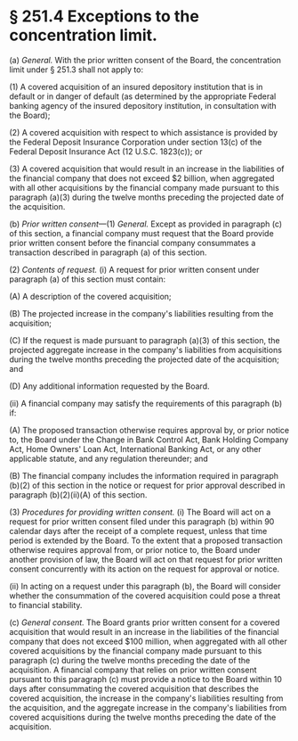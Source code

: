 # § 251.4   Exceptions to the concentration limit.

(a) *General.* With the prior written consent of the Board, the concentration limit under § 251.3 shall not apply to:


(1) A covered acquisition of an insured depository institution that is in default or in danger of default (as determined by the appropriate Federal banking agency of the insured depository institution, in consultation with the Board);


(2) A covered acquisition with respect to which assistance is provided by the Federal Deposit Insurance Corporation under section 13(c) of the Federal Deposit Insurance Act (12 U.S.C. 1823(c)); or


(3) A covered acquisition that would result in an increase in the liabilities of the financial company that does not exceed $2 billion, when aggregated with all other acquisitions by the financial company made pursuant to this paragraph (a)(3) during the twelve months preceding the projected date of the acquisition.


(b) *Prior written consent*—(1) *General.* Except as provided in paragraph (c) of this section, a financial company must request that the Board provide prior written consent before the financial company consummates a transaction described in paragraph (a) of this section.


(2) *Contents of request.* (i) A request for prior written consent under paragraph (a) of this section must contain:


(A) A description of the covered acquisition;


(B) The projected increase in the company's liabilities resulting from the acquisition;


(C) If the request is made pursuant to paragraph (a)(3) of this section, the projected aggregate increase in the company's liabilities from acquisitions during the twelve months preceding the projected date of the acquisition; and


(D) Any additional information requested by the Board.


(ii) A financial company may satisfy the requirements of this paragraph (b) if:


(A) The proposed transaction otherwise requires approval by, or prior notice to, the Board under the Change in Bank Control Act, Bank Holding Company Act, Home Owners' Loan Act, International Banking Act, or any other applicable statute, and any regulation thereunder; and


(B) The financial company includes the information required in paragraph (b)(2) of this section in the notice or request for prior approval described in paragraph (b)(2)(ii)(A) of this section.


(3) *Procedures for providing written consent.* (i) The Board will act on a request for prior written consent filed under this paragraph (b) within 90 calendar days after the receipt of a complete request, unless that time period is extended by the Board. To the extent that a proposed transaction otherwise requires approval from, or prior notice to, the Board under another provision of law, the Board will act on that request for prior written consent concurrently with its action on the request for approval or notice.


(ii) In acting on a request under this paragraph (b), the Board will consider whether the consummation of the covered acquisition could pose a threat to financial stability.


(c) *General consent.* The Board grants prior written consent for a covered acquisition that would result in an increase in the liabilities of the financial company that does not exceed $100 million, when aggregated with all other covered acquisitions by the financial company made pursuant to this paragraph (c) during the twelve months preceding the date of the acquisition. A financial company that relies on prior written consent pursuant to this paragraph (c) must provide a notice to the Board within 10 days after consummating the covered acquisition that describes the covered acquisition, the increase in the company's liabilities resulting from the acquisition, and the aggregate increase in the company's liabilities from covered acquisitions during the twelve months preceding the date of the acquisition.




